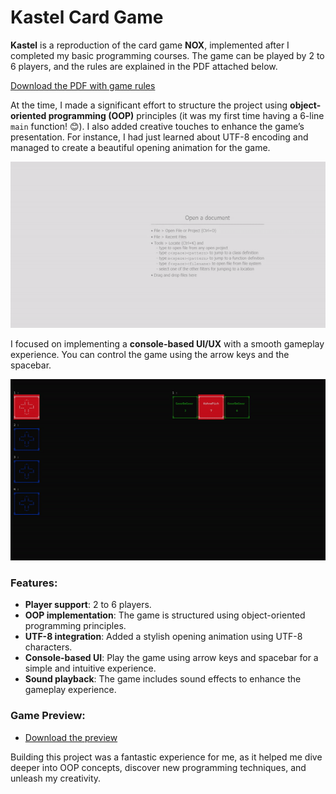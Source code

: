 # Kastel Card Game

**Kastel** is a reproduction of the card game **NOX**, implemented after I completed my basic programming courses. The game can be played by 2 to 6 players, and the rules are explained in the PDF attached below.

[Download the PDF with game rules](readme-media/Kastel.pdf)

At the time, I made a significant effort to structure the project using **object-oriented programming (OOP)** principles (it was my first time having a 6-line `main` function! 😊). I also added creative touches to enhance the game’s presentation. For instance, I had just learned about UTF-8 encoding and managed to create a beautiful opening animation for the game.

![Opening GIF](readme-media/Opening2.gif)

I focused on implementing a **console-based UI/UX** with a smooth gameplay experience. You can control the game using the arrow keys and the spacebar.

![Gameplay GIF](readme-media/GamePlay.gif)

### Features:
- **Player support**: 2 to 6 players.
- **OOP implementation**: The game is structured using object-oriented programming principles.
- **UTF-8 integration**: Added a stylish opening animation using UTF-8 characters.
- **Console-based UI**: Play the game using arrow keys and spacebar for a simple and intuitive experience.
- **Sound playback**: The game includes sound effects to enhance the gameplay experience.

### Game Preview:
- [Download the preview](readme-media/Preview.mp4)

Building this project was a fantastic experience for me, as it helped me dive deeper into OOP concepts, discover new programming techniques, and unleash my creativity.
